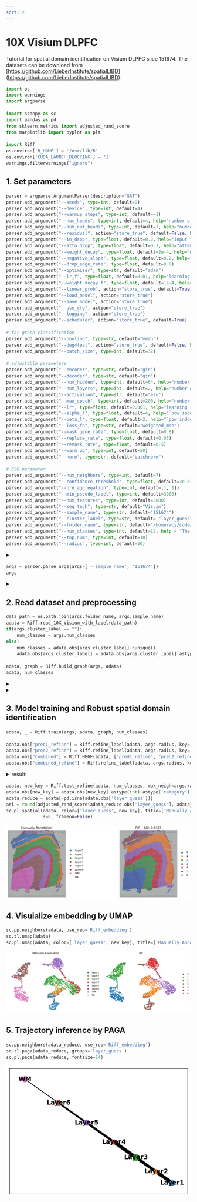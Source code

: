 ```yaml
---
sort: 2
---
```


# 10X Visium DLPFC

Tutorial for spatial domain identification on Visium DLPFC slice 151674.
The datasets can be download from [https://github.com/LieberInstitute/spatialLIBD](https://github.com/LieberInstitute/spatialLIBD).


```python
import os
import warnings
import argparse

import scanpy as sc
import pandas as pd
from sklearn.metrics import adjusted_rand_score
from matplotlib import pyplot as plt

import Riff
os.environ['R_HOME'] = '/usr/lib/R'
os.environ['CUDA_LAUNCH_BLOCKING'] = '1'
warnings.filterwarnings("ignore")
```

## 1. Set parameters
```python
parser = argparse.ArgumentParser(description="GAT")
parser.add_argument("--seeds", type=int, default=0)
parser.add_argument("--device", type=int, default=4)
parser.add_argument("--warmup_steps", type=int, default=-1)
parser.add_argument("--num_heads", type=int, default=4, help="number of hidden attention heads")
parser.add_argument("--num_out_heads", type=int, default=1, help="number of output attention heads")
parser.add_argument("--residual", action="store_true", default=False, help="use residual connection")
parser.add_argument("--in_drop", type=float, default=0.2, help="input feature dropout")
parser.add_argument("--attn_drop", type=float, default=0.1, help="attention dropout")
parser.add_argument("--weight_decay", type=float, default=2e-4, help="weight decay")
parser.add_argument("--negative_slope", type=float, default=0.2, help="the negative slope of leaky relu for GAT")
parser.add_argument("--drop_edge_rate", type=float, default=0.0)
parser.add_argument("--optimizer", type=str, default="adam")
parser.add_argument("--lr_f", type=float, default=0.01, help="learning rate for evaluation")
parser.add_argument("--weight_decay_f", type=float, default=1e-4, help="weight decay for evaluation")
parser.add_argument("--linear_prob", action="store_true", default=True)
parser.add_argument("--load_model", action="store_true")
parser.add_argument("--save_model", action="store_true")
parser.add_argument("--use_cfg", action="store_true")
parser.add_argument("--logging", action="store_true")
parser.add_argument("--scheduler", action="store_true", default=True)

# for graph classification
parser.add_argument("--pooling", type=str, default="mean")
parser.add_argument("--deg4feat", action="store_true", default=False, help="use node degree as input feature")
parser.add_argument("--batch_size", type=int, default=32)

# adjustable parameters
parser.add_argument("--encoder", type=str, default="gin")
parser.add_argument("--decoder", type=str, default="gin")
parser.add_argument("--num_hidden", type=int, default=64, help="number of hidden units")
parser.add_argument("--num_layers", type=int, default=2, help="number of hidden layers")
parser.add_argument("--activation", type=str, default="elu")
parser.add_argument("--max_epoch", type=int, default=200, help="number of training epochs")
parser.add_argument("--lr", type=float, default=0.001, help="learning rate")
parser.add_argument("--alpha_l", type=float, default=4, help="`pow`inddex for `sce` loss")
parser.add_argument("--beta_l", type=float, default=2, help="`pow`inddex for `weighted_mse` loss")   
parser.add_argument("--loss_fn", type=str, default="weighted_mse")
parser.add_argument("--mask_gene_rate", type=float, default=0.8)
parser.add_argument("--replace_rate", type=float, default=0.05)
parser.add_argument("--remask_rate", type=float, default=0.5)
parser.add_argument("--warm_up", type=int, default=50)
parser.add_argument("--norm", type=str, default="batchnorm")

# GSG parameter
parser.add_argument("--num_neighbors", type=int, default=7)
parser.add_argument("--confidence_threshold", type=float, default=3e-3)
parser.add_argument("--pre_aggregation", type=int, default=[1, 1]) 
parser.add_argument("--min_pseudo_label", type=int, default=3000)
parser.add_argument("--num_features", type=int, default=3000)
parser.add_argument("--seq_tech", type=str, default="Visuim")
parser.add_argument("--sample_name", type=str, default="151674")
parser.add_argument("--cluster_label", type=str, default= "layer_guess")
parser.add_argument("--folder_name", type=str, default="/home/wcy/code/datasets/10X/")  
parser.add_argument("--num_classes", type=int, default=12, help = "The number of clusters")
parser.add_argument("--top_num", type=int, default=10)
parser.add_argument("--radius", type=int, default=50)
```
<details>
  <summary> </summary>
    Namespace(activation='elu', alpha_l=4, attn_drop=0.1, batch_size=32, beta_l=2, cluster_label='layer_guess', confidence_threshold=0.003, decoder='gin', deg4feat=False, device=4, drop_edge_rate=0.0, encoder='gin', folder_name='/home/wcy/code/datasets/10X/', in_drop=0.2, linear_prob=True, load_model=False, logging=False, loss_fn='weighted_mse', lr=0.001, lr_f=0.01, mask_gene_rate=0.8, max_epoch=200, min_pseudo_label=3000, negative_slope=0.2, norm='batchnorm', num_classes=12, num_features=3000, num_heads=4, num_hidden=64, num_layers=2, num_neighbors=7, num_out_heads=1, optimizer='adam', pooling='mean', pre_aggregation=[1, 1], radius=50, remask_rate=0.5, replace_rate=0.05, residual=False, sample_name='151509', save_model=False, scheduler=True, seeds=0, seq_tech='Visuim', top_num=10, use_cfg=False, warm_up=50, warmup_steps=-1, weight_decay=0.0002, weight_decay_f=0.0001)
  
</details>

```python
args = parser.parse_args(args=['--sample_name', '151674']) 
args
```

<details>
<summary> </summary>
    Namespace(activation='elu', alpha_l=4, attn_drop=0.1, batch_size=32, beta_l=2, cluster_label='layer_guess', confidence_threshold=0.003, decoder='gin', deg4feat=False, device=4, drop_edge_rate=0.0, encoder='gin', folder_name='/home/wcy/code/datasets/10X/', in_drop=0.2, linear_prob=True, load_model=False, logging=False, loss_fn='weighted_mse', lr=0.001, lr_f=0.01, mask_gene_rate=0.8, max_epoch=200, min_pseudo_label=3000, negative_slope=0.2, norm='batchnorm', num_classes=12, num_features=3000, num_heads=4, num_hidden=64, num_layers=2, num_neighbors=7, num_out_heads=1, optimizer='adam', pooling='mean', pre_aggregation=[1, 1], radius=50, remask_rate=0.5, replace_rate=0.05, residual=False, sample_name='151674', save_model=False, scheduler=True, seeds=0, seq_tech='Visuim', top_num=10, use_cfg=False, warm_up=50, warmup_steps=-1, weight_decay=0.0002, weight_decay_f=0.0001)
</details>

## 2. Read dataset and preprocessing
```python
data_path = os.path.join(args.folder_name, args.sample_name)
adata = Riff.read_10X_Visium_with_label(data_path)
if(args.cluster_label == ""):
    num_classes = args.num_classes
else:
    num_classes = adata.obs[args.cluster_label].nunique()
    adata.obs[args.cluster_label] = adata.obs[args.cluster_label].astype('category')
    
adata, graph = Riff.build_graph(args, adata)
adata, num_classes
```
<details>
<summary> </summary>
    =============== Contructing graph ================= <br />
    fitting ...  <br />
    |======================================================================| 100%  <br />
    fitting ...  <br />
    |======================================================================| 100%
</details>
<details>
<summary> </summary>
(AnnData object with n_obs × n_vars = 3673 × 3000
     obs: 'barcode', 'sample_name', 'tissue', 'row', 'col', 'imagerow', 'imagecol', 'Cluster', 'height', 'width', 'sum_umi', 'sum_gene', 'subject', 'position', 'replicate', 'subject_position', 'discard', 'key', 'cell_count', 'SNN_k50_k4', 'SNN_k50_k5', 'SNN_k50_k6', 'SNN_k50_k7', 'SNN_k50_k8', 'SNN_k50_k9', 'SNN_k50_k10', 'SNN_k50_k11', 'SNN_k50_k12', 'SNN_k50_k13', 'SNN_k50_k14', 'SNN_k50_k15', 'SNN_k50_k16', 'SNN_k50_k17', 'SNN_k50_k18', 'SNN_k50_k19', 'SNN_k50_k20', 'SNN_k50_k21', 'SNN_k50_k22', 'SNN_k50_k23', 'SNN_k50_k24', 'SNN_k50_k25', 'SNN_k50_k26', 'SNN_k50_k27', 'SNN_k50_k28', 'GraphBased', 'Maynard', 'Martinowich', 'Layer', 'layer_guess', 'layer_guess_reordered', 'layer_guess_reordered_short', 'expr_chrM', 'expr_chrM_ratio', 'SpatialDE_PCA', 'SpatialDE_pool_PCA', 'HVG_PCA', 'pseudobulk_PCA', 'markers_PCA', 'SpatialDE_UMAP', 'SpatialDE_pool_UMAP', 'HVG_UMAP', 'pseudobulk_UMAP', 'markers_UMAP', 'SpatialDE_PCA_spatial', 'SpatialDE_pool_PCA_spatial', 'HVG_PCA_spatial', 'pseudobulk_PCA_spatial', 'markers_PCA_spatial', 'SpatialDE_UMAP_spatial', 'SpatialDE_pool_UMAP_spatial', 'HVG_UMAP_spatial', 'pseudobulk_UMAP_spatial', 'markers_UMAP_spatial', 'pseudo_label', 'uncertainty', 'pseudo_label_scaled', 'uncertainty_scaled'
     var: 'gene_ids', 'feature_types', 'genome', 'n_cells', 'highly_variable', 'highly_variable_rank', 'means', 'variances', 'variances_norm', 'mean', 'std'
     uns: 'spatial', 'hvg', 'log1p'
     obsm: 'spatial', 'emb_pca', 'mclust_prob', 'mclust_prob_scaled',
 7)
</details>


## 3. Model training and Robust spatial domain identification
```python
adata, _ = Riff.train(args, adata, graph, num_classes)

adata.obs["pred1_refine"] = Riff.refine_label(adata, args.radius, key='cluster_pred1')
adata.obs["pred2_refine"] = Riff.refine_label(adata, args.radius, key='cluster_pred2')
adata.obs["combined"] = Riff.HBGF(adata, ["pred1_refine", "pred2_refine"], num_classes, top_num=args.top_num)
adata.obs["combined_refine"] = Riff.refine_label(adata, args.radius, key='combined')
```
<details>
<summary>result: </summary>
    =============== Building model ===============  <br />
    =============== Start training ===============   <br />
    ===================== Clustering =======================  <br />
    # Epoch 199: train_loss: 0.02, ari: 0.62, ari: 0.66, ari: 0.66: 100%|█████████████████████████████████████████████████████████████████████████████████████████████████████████████████████████████████████████████████████| 200/200 [00:15<00:00, 12.90it/s] 
     <br /> ===================== Imputation =======================  <br />
    100%|█████████████████████████████████████████████████████████████████████████████████████████████████████████████████████████████████████████████████████████████████████████████████████████████████████████████████████| 300/300 [00:18<00:00, 16.12it/s]
    =================== Combining Result ===================
</details>

```python
adata, new_key = Riff.test_refine(adata, num_classes, max_neigh=args.radius, key='combined', refined_key='combined_refine')
adata.obs[new_key] = adata.obs[new_key].astype(int).astype('category') 
adata_reduce = adata[~pd.isna(adata.obs['layer_guess'])]
ari = round(adjusted_rand_score(adata_reduce.obs['layer_guess'], adata_reduce.obs[new_key]), 4)
sc.pl.spatial(adata, color=['layer_guess', new_key], title=['Manually Annotation', 'RIF    ARI: '+str(ari)], 
              s=8, frameon=False)
```

![](https://github.com/DDDoGGie/RIF/raw/gh-pages/docs/Figures/SDI/SDI_DLPFC_domain.png)


## 4. Visuialize embedding by UMAP
```python
sc.pp.neighbors(adata, use_rep='Riff_embedding')
sc.tl.umap(adata)
sc.pl.umap(adata, color=['layer_guess', new_key], title=['Manually Annotation', 'RIF'], frameon=False)
```

![](https://github.com/DDDoGGie/RIF/raw/gh-pages/docs/Figures/SDI/SDI_DLPFC_umap.png)

## 5. Trajectory inference by PAGA
```python
sc.pp.neighbors(adata_reduce, use_rep='Riff_embedding')
sc.tl.paga(adata_reduce, groups='layer_guess')
sc.pl.paga(adata_reduce, fontsize=14)
```

![](https://github.com/DDDoGGie/RIF/raw/gh-pages/docs/Figures/SDI/SDI_DLPFC_paga.png)
